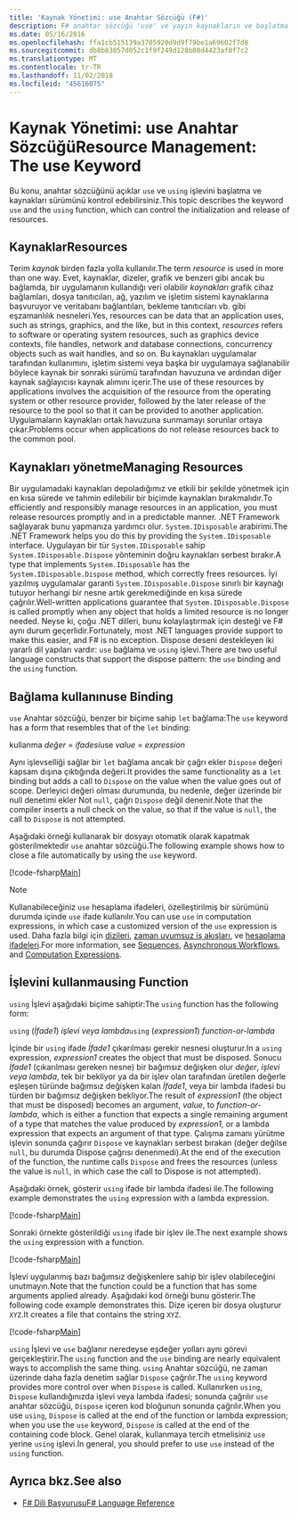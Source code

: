 ```yaml
---
title: 'Kaynak Yönetimi: use Anahtar Sözcüğü (F#)'
description: F# anahtar sözcüğü 'use' ve yayın kaynakların ve başlatma denetleyebilirsiniz 'using' işlev hakkında bilgi edinin.
ms.date: 05/16/2016
ms.openlocfilehash: ffa1cb515139a3705920d9d9f79be1a69602f7d8
ms.sourcegitcommit: db8b83057d052c1f9f249d128b08d4423af0f7c2
ms.translationtype: MT
ms.contentlocale: tr-TR
ms.lasthandoff: 11/02/2018
ms.locfileid: "45616075"
---
```

# <a name="resource-management-the-use-keyword"></a><span data-ttu-id="a2d63-103">Kaynak Yönetimi: use Anahtar Sözcüğü</span><span class="sxs-lookup"><span data-stu-id="a2d63-103">Resource Management: The use Keyword</span></span>

<span data-ttu-id="a2d63-104">Bu konu, anahtar sözcüğünü açıklar `use` ve `using` işlevini başlatma ve kaynakları sürümünü kontrol edebilirsiniz.</span><span class="sxs-lookup"><span data-stu-id="a2d63-104">This topic describes the keyword `use` and the `using` function, which can control the initialization and release of resources.</span></span>

## <a name="resources"></a><span data-ttu-id="a2d63-105">Kaynaklar</span><span class="sxs-lookup"><span data-stu-id="a2d63-105">Resources</span></span>

<span data-ttu-id="a2d63-106">Terim *kaynak* birden fazla yolla kullanılır.</span><span class="sxs-lookup"><span data-stu-id="a2d63-106">The term *resource* is used in more than one way.</span></span> <span data-ttu-id="a2d63-107">Evet, kaynaklar, dizeler, grafik ve benzeri gibi ancak bu bağlamda, bir uygulamanın kullandığı veri olabilir *kaynakları* grafik cihaz bağlamları, dosya tanıtıcıları, ağ, yazılım ve işletim sistemi kaynaklarına başvuruyor ve veritabanı bağlantıları, bekleme tanıtıcıları vb. gibi eşzamanlılık nesneleri.</span><span class="sxs-lookup"><span data-stu-id="a2d63-107">Yes, resources can be data that an application uses, such as strings, graphics, and the like, but in this context, *resources* refers to software or operating system resources, such as graphics device contexts, file handles, network and database connections, concurrency objects such as wait handles, and so on.</span></span> <span data-ttu-id="a2d63-108">Bu kaynakları uygulamalar tarafından kullanımını, işletim sistemi veya başka bir uygulamaya sağlanabilir böylece kaynak bir sonraki sürümü tarafından havuzuna ve ardından diğer kaynak sağlayıcısı kaynak alımını içerir.</span><span class="sxs-lookup"><span data-stu-id="a2d63-108">The use of these resources by applications involves the acquisition of the resource from the operating system or other resource provider, followed by the later release of the resource to the pool so that it can be provided to another application.</span></span> <span data-ttu-id="a2d63-109">Uygulamaların kaynakları ortak havuzuna sunmamayı sorunlar ortaya çıkar.</span><span class="sxs-lookup"><span data-stu-id="a2d63-109">Problems occur when applications do not release resources back to the common pool.</span></span>

## <a name="managing-resources"></a><span data-ttu-id="a2d63-110">Kaynakları yönetme</span><span class="sxs-lookup"><span data-stu-id="a2d63-110">Managing Resources</span></span>

<span data-ttu-id="a2d63-111">Bir uygulamadaki kaynakları depoladığımız ve etkili bir şekilde yönetmek için en kısa sürede ve tahmin edilebilir bir biçimde kaynakları bırakmalıdır.</span><span class="sxs-lookup"><span data-stu-id="a2d63-111">To efficiently and responsibly manage resources in an application, you must release resources promptly and in a predictable manner.</span></span> <span data-ttu-id="a2d63-112">.NET Framework sağlayarak bunu yapmanıza yardımcı olur. `System.IDisposable` arabirimi.</span><span class="sxs-lookup"><span data-stu-id="a2d63-112">The .NET Framework helps you do this by providing the `System.IDisposable` interface.</span></span> <span data-ttu-id="a2d63-113">Uygulayan bir tür `System.IDisposable` sahip `System.IDisposable.Dispose` yönteminin doğru kaynakları serbest bırakır.</span><span class="sxs-lookup"><span data-stu-id="a2d63-113">A type that implements `System.IDisposable` has the `System.IDisposable.Dispose` method, which correctly frees resources.</span></span> <span data-ttu-id="a2d63-114">İyi yazılmış uygulamalar garanti `System.IDisposable.Dispose` sınırlı bir kaynağı tutuyor herhangi bir nesne artık gerekmediğinde en kısa sürede çağrılır.</span><span class="sxs-lookup"><span data-stu-id="a2d63-114">Well-written applications guarantee that `System.IDisposable.Dispose` is called promptly when any object that holds a limited resource is no longer needed.</span></span> <span data-ttu-id="a2d63-115">Neyse ki, çoğu .NET dilleri, bunu kolaylaştırmak için desteği ve F# aynı durum geçerlidir.</span><span class="sxs-lookup"><span data-stu-id="a2d63-115">Fortunately, most .NET languages provide support to make this easier, and F# is no exception.</span></span> <span data-ttu-id="a2d63-116">Dispose deseni destekleyen iki yararlı dil yapıları vardır: `use` bağlama ve `using` işlevi.</span><span class="sxs-lookup"><span data-stu-id="a2d63-116">There are two useful language constructs that support the dispose pattern: the `use` binding and the `using` function.</span></span>

## <a name="use-binding"></a><span data-ttu-id="a2d63-117">Bağlama kullanın</span><span class="sxs-lookup"><span data-stu-id="a2d63-117">use Binding</span></span>

<span data-ttu-id="a2d63-118">`use` Anahtar sözcüğü, benzer bir biçime sahip `let` bağlama:</span><span class="sxs-lookup"><span data-stu-id="a2d63-118">The `use` keyword has a form that resembles that of the `let` binding:</span></span>

<span data-ttu-id="a2d63-119">kullanma *değer* = *ifadesi*</span><span class="sxs-lookup"><span data-stu-id="a2d63-119">use *value* = *expression*</span></span>

<span data-ttu-id="a2d63-120">Aynı işlevselliği sağlar bir `let` bağlama ancak bir çağrı ekler `Dispose` değeri kapsam dışına çıktığında değeri.</span><span class="sxs-lookup"><span data-stu-id="a2d63-120">It provides the same functionality as a `let` binding but adds a call to `Dispose` on the value when the value goes out of scope.</span></span> <span data-ttu-id="a2d63-121">Derleyici değeri olması durumunda, bu nedenle, değer üzerinde bir null denetimi ekler Not `null`, çağrı `Dispose` değil denenir.</span><span class="sxs-lookup"><span data-stu-id="a2d63-121">Note that the compiler inserts a null check on the value, so that if the value is `null`, the call to `Dispose` is not attempted.</span></span>

<span data-ttu-id="a2d63-122">Aşağıdaki örneği kullanarak bir dosyayı otomatik olarak kapatmak gösterilmektedir `use` anahtar sözcüğü.</span><span class="sxs-lookup"><span data-stu-id="a2d63-122">The following example shows how to close a file automatically by using the `use` keyword.</span></span>

[!code-fsharp[Main](../../../samples/snippets/fsharp/lang-ref-2/snippet6301.fs)]

>[!NOTE]
<span data-ttu-id="a2d63-123">Kullanabileceğiniz `use` hesaplama ifadeleri, özelleştirilmiş bir sürümünü durumda içinde `use` ifade kullanılır.</span><span class="sxs-lookup"><span data-stu-id="a2d63-123">You can use `use` in computation expressions, in which case a customized version of the `use` expression is used.</span></span> <span data-ttu-id="a2d63-124">Daha fazla bilgi için [dizileri](sequences.md), [zaman uyumsuz iş akışları](asynchronous-workflows.md), ve [hesaplama ifadeleri](computation-expressions.md).</span><span class="sxs-lookup"><span data-stu-id="a2d63-124">For more information, see [Sequences](sequences.md), [Asynchronous Workflows](asynchronous-workflows.md), and [Computation Expressions](computation-expressions.md).</span></span>

## <a name="using-function"></a><span data-ttu-id="a2d63-125">İşlevini kullanma</span><span class="sxs-lookup"><span data-stu-id="a2d63-125">using Function</span></span>

<span data-ttu-id="a2d63-126">`using` İşlevi aşağıdaki biçime sahiptir:</span><span class="sxs-lookup"><span data-stu-id="a2d63-126">The `using` function has the following form:</span></span>

<span data-ttu-id="a2d63-127">`using` (*İfade1*) *işlevi veya lambda*</span><span class="sxs-lookup"><span data-stu-id="a2d63-127">`using` (*expression1*) *function-or-lambda*</span></span>

<span data-ttu-id="a2d63-128">İçinde bir `using` ifade *İfade1* çıkarılması gerekir nesnesi oluşturur.</span><span class="sxs-lookup"><span data-stu-id="a2d63-128">In a `using` expression, *expression1* creates the object that must be disposed.</span></span> <span data-ttu-id="a2d63-129">Sonucu *İfade1* (çıkarılması gereken nesne) bir bağımsız değişken olur *değer*, *işlevi veya lambda*, tek bir bekliyor ya da bir işlev olan tarafından üretilen değerle eşleşen türünde bağımsız değişken kalan *İfade1*, veya bir lambda ifadesi bu türden bir bağımsız değişken bekliyor.</span><span class="sxs-lookup"><span data-stu-id="a2d63-129">The result of *expression1* (the object that must be disposed) becomes an argument, *value*, to *function-or-lambda*, which is either a function that expects a single remaining argument of a type that matches the value produced by *expression1*, or a lambda expression that expects an argument of that type.</span></span> <span data-ttu-id="a2d63-130">Çalışma zamanı yürütme işlevin sonunda çağırır `Dispose` ve kaynakları serbest bırakan (değer değilse `null`, bu durumda Dispose çağrısı denenmedi).</span><span class="sxs-lookup"><span data-stu-id="a2d63-130">At the end of the execution of the function, the runtime calls `Dispose` and frees the resources (unless the value is `null`, in which case the call to Dispose is not attempted).</span></span>

<span data-ttu-id="a2d63-131">Aşağıdaki örnek, gösterir `using` ifade bir lambda ifadesi ile.</span><span class="sxs-lookup"><span data-stu-id="a2d63-131">The following example demonstrates the `using` expression with a lambda expression.</span></span>

[!code-fsharp[Main](../../../samples/snippets/fsharp/lang-ref-2/snippet6302.fs)]

<span data-ttu-id="a2d63-132">Sonraki örnekte gösterildiği `using` ifade bir işlev ile.</span><span class="sxs-lookup"><span data-stu-id="a2d63-132">The next example shows the `using` expression with a function.</span></span>

[!code-fsharp[Main](../../../samples/snippets/fsharp/lang-ref-2/snippet6303.fs)]

<span data-ttu-id="a2d63-133">İşlevi uygulanmış bazı bağımsız değişkenlere sahip bir işlev olabileceğini unutmayın.</span><span class="sxs-lookup"><span data-stu-id="a2d63-133">Note that the function could be a function that has some arguments applied already.</span></span> <span data-ttu-id="a2d63-134">Aşağıdaki kod örneği bunu gösterir.</span><span class="sxs-lookup"><span data-stu-id="a2d63-134">The following code example demonstrates this.</span></span> <span data-ttu-id="a2d63-135">Dize içeren bir dosya oluşturur `XYZ`.</span><span class="sxs-lookup"><span data-stu-id="a2d63-135">It creates a file that contains the string `XYZ`.</span></span>

[!code-fsharp[Main](../../../samples/snippets/fsharp/lang-ref-2/snippet6304.fs)]

<span data-ttu-id="a2d63-136">`using` İşlevi ve `use` bağlanır neredeyse eşdeğer yolları aynı görevi gerçekleştirir.</span><span class="sxs-lookup"><span data-stu-id="a2d63-136">The `using` function and the `use` binding are nearly equivalent ways to accomplish the same thing.</span></span> <span data-ttu-id="a2d63-137">`using` Anahtar sözcüğü, ne zaman üzerinde daha fazla denetim sağlar `Dispose` çağrılır.</span><span class="sxs-lookup"><span data-stu-id="a2d63-137">The `using` keyword provides more control over when `Dispose` is called.</span></span> <span data-ttu-id="a2d63-138">Kullanırken `using`, `Dispose` kullandığınızda işlevi veya lambda ifadesi; sonunda çağrılır `use` anahtar sözcüğü, `Dispose` içeren kod bloğunun sonunda çağrılır.</span><span class="sxs-lookup"><span data-stu-id="a2d63-138">When you use `using`, `Dispose` is called at the end of the function or lambda expression; when you use the `use` keyword, `Dispose` is called at the end of the containing code block.</span></span> <span data-ttu-id="a2d63-139">Genel olarak, kullanmaya tercih etmelisiniz `use` yerine `using` işlevi.</span><span class="sxs-lookup"><span data-stu-id="a2d63-139">In general, you should prefer to use `use` instead of the `using` function.</span></span>

## <a name="see-also"></a><span data-ttu-id="a2d63-140">Ayrıca bkz.</span><span class="sxs-lookup"><span data-stu-id="a2d63-140">See also</span></span>

- [<span data-ttu-id="a2d63-141">F# Dili Başvurusu</span><span class="sxs-lookup"><span data-stu-id="a2d63-141">F# Language Reference</span></span>](index.md)
